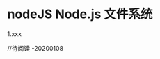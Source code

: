 <!--
 * @Descripttion: 
 * @version: 
 * @Author: wenq
 * @Date: 2020-01-01 19:55:03
 * @LastEditors  : wenq
 * @LastEditTime : 2020-01-08 21:49:39
 -->
# nodeJS Node.js 文件系统

1.xxx

//待阅读 -20200108